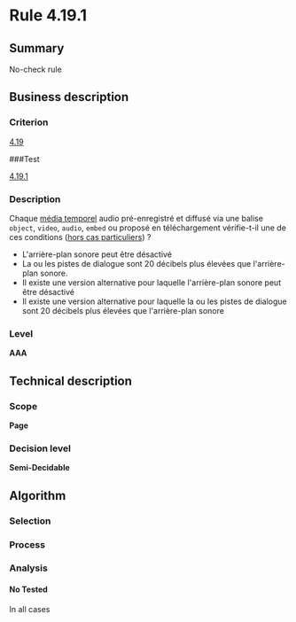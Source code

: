 # Rule 4.19.1

## Summary

No-check rule

## Business description

### Criterion

[4.19](http://references.modernisation.gouv.fr/referentiel-technique-0#crit-4-19)

###Test

[4.19.1](http://references.modernisation.gouv.fr/referentiel-technique-0#test-4-19-1)

### Description

Chaque <a href="http://references.modernisation.gouv.fr/sites/default/files/RGAA3_RC2-1/glossaire.htm#mMediaTemp">m&eacute;dia temporel</a> audio pr&eacute;-enregistr&eacute; et diffus&eacute; via une balise `object`, `video`, `audio`, `embed` ou propos&eacute; en t&eacute;l&eacute;chargement v&eacute;rifie-t-il une de ces conditions (<a href="http://references.modernisation.gouv.fr/sites/default/files/RGAA3_RC2-1/cas_particulier.htm#cpCrit4-19" title="Cas particuliers pour le crit&egrave;re 4.19">hors cas particuliers</a>) ? 
 
 * L'arri&egrave;re-plan sonore peut &ecirc;tre d&eacute;sactiv&eacute; 
 * La ou les pistes de dialogue sont 20 d&eacute;cibels plus &eacute;lev&eacute;es que l'arri&egrave;re-plan sonore. 
 * Il existe une version alternative pour laquelle l'arri&egrave;re-plan sonore peut &ecirc;tre d&eacute;sactiv&eacute; 
 * Il existe une version alternative pour laquelle la ou les pistes de dialogue sont 20 d&eacute;cibels plus &eacute;lev&eacute;es que l'arri&egrave;re-plan sonore 


### Level

**AAA**

## Technical description

### Scope

**Page**

### Decision level

**Semi-Decidable**

## Algorithm

### Selection

### Process

### Analysis

#### No Tested 

In all cases
